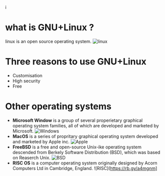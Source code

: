 i
# what is GNU+Linux ?
linux is an open source operating system.
![linux](https://rb.gy/zrkzsd)

# Three reasons to use GNU+Linux
* Customisation
* High security
* Free

# Other operating systems
* **Microsoft Window** is a group of several properietary graphical operating system families, all of which are developed and marketed by Microsoft.
![Windows](https://rb.gy/nlwzkn)
* **MacOS** is a series of propritary graphical operating system developed and marketed by Apple inc.
![Apple](https://rb.gy/m5oweh)
* **FreeBSD** is a free and open-source Unix-ike operating system descended from Berkely Software Distribution (BSD), which was based on Reaserch Unix.
![BSD](https://rb.gy/tvpnwj)
* **RISC OS** is a computer operating system originally designed by Acorn Computers Ltd in Cambridge, England. 
![RISC](https://rb.gy/a4mgnm]
